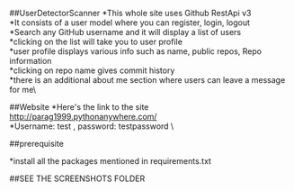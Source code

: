 ##UserDetectorScanner
*This whole site uses Github RestApi v3\
*It consists of a user model where you can register, login, logout\
*Search any GitHub username and it will display a list of users\
*clicking on the list will take you to user profile\
*user profile displays various info such as name, public repos, Repo information\
*clicking on repo name gives commit history\
*there is an additional about me section where users can leave a message for me\

##Website
*Here's the link to the site http://parag1999.pythonanywhere.com/ \
*Username: test , password: testpassword \

##prerequisite

*install all the packages mentioned in requirements.txt

##SEE THE SCREENSHOTS FOLDER
